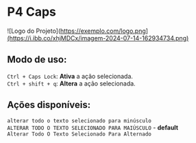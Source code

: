# P4 Caps
![Logo do Projeto](https://exemplo.com/logo.png](https://i.ibb.co/xhjMDCx/imagem-2024-07-14-162934734.png)

## Modo de uso:  
` Ctrl + Caps Lock `: **Ativa** a ação selecionada.  
` Ctrl + shift + q `: **Altera** a ação selecionada.  

## Ações disponíveis:  
` alterar todo o texto selecionado para minúsculo `  
` ALTERAR TODO O TEXTO SELECIONADO PARA MAIÚSCULO ` - **default**  
` Alterar Todo O Texto Selecionado Para Alternado `  
